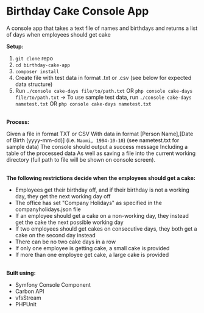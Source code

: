 # Birthday Cake Console App
A console app that takes a text file of names and birthdays and returns a list of days when employees should get cake

**Setup:**
1. `git clone` repo
2. `cd birthday-cake-app`
3. `composer install`
4. Create file with test data in format .txt or .csv (see below for expected data structure)
5. Run `./console cake-days file/to/path.txt` OR `php console cake-days file/to/path.txt`
  -> To use sample test data, run `./console cake-days nametest.txt` OR `php console cake-days nametest.txt`

\
**Process:**

Given a file in format TXT or CSV
With data in format [Person Name],[Date of Birth (yyyy-mm-dd)] (i.e. `Naomi, 1994-10-10`) (see nametest.txt for sample data)
The console should output a success message 
Including a table of the processed data
As well as saving a file into the current working directory (full path to file will be shown on console screen).

\
**The following restrictions decide when the employees should get a cake:**
- Employees get their birthday off, and if their birthday is not a working day, they get the next working day off
- The office has set "Company Holidays" as specified in the companyholidays.json file
- If an employee should get a cake on a non-working day, they instead get the cake the next possible working day
- If two employees should get cakes on consecutive days, they both get a cake on the second day instead
- There can be no two cake days in a row
- If only one employee is getting cake, a small cake is provided
- If more than one employee get cake, a large cake is provided

\
**Built using:**
- Symfony Console Component
- Carbon API
- vfsStream
- PHPUnit


